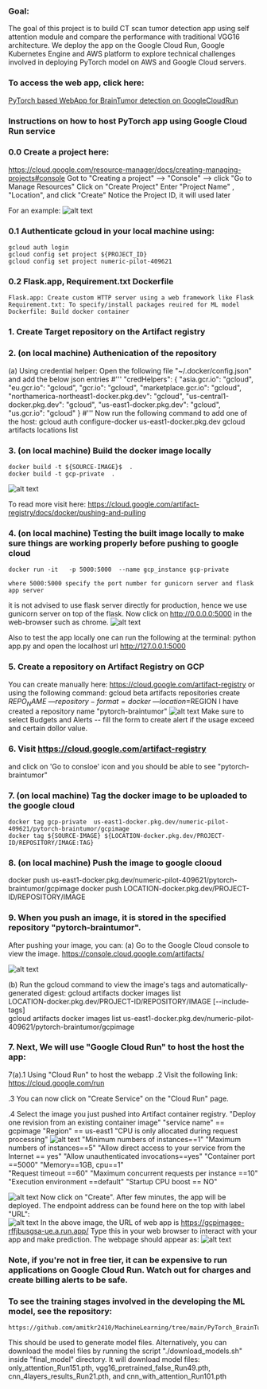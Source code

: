 ### Goal:
The goal of this project is to build CT scan tumor detection app using self attention module and compare the performance with traditional VGG16 architecture. We deploy the app on the Google Cloud Run, Google Kubernetes Engine and AWS platform to explore technical challenges involved in deploying PyTorch model on AWS and Google Cloud servers.
### To access the web app, click here:

[PyTorch based WebApp for BrainTumor detection on GoogleCloudRun](https://gcpimagee-rffjbusgsa-ue.a.run.app/) 

### Instructions on how to host PyTorch app using Google Cloud Run service

### 0.0 Create a project here:
https://cloud.google.com/resource-manager/docs/creating-managing-projects#console
    Got to "Creating a project" --> "Console" --> click "Go to Manage Resources"
    Click on "Create Project"
    Enter "Project Name" , "Location", and click "Create"
    Notice the Project ID, it will used later

For an example:
![alt text](images/CreatingProject_GoogleClooud.png)
    
### 0.1 Authenticate gcloud in your local machine using:
    gcloud auth login
    gcloud config set project ${PROJECT_ID}
    gcloud config set project numeric-pilot-409621

### 0.2 Flask.app, Requirement.txt Dockerfile
    Flask.app: Create custom HTTP server using a web framework like Flask
    Requirement.txt: To specify/install packages reuired for ML model
    Dockerfile: Build docker container

### 1. Create Target repository on the Artifact registry
### 2. (on local machine) Authenication of the repository
(a) Using credential helper:
       Open the following file "~/.docker/config.json"
       and add the below json entries
       #'''
       "credHelpers": {
        "asia.gcr.io": "gcloud",
        "eu.gcr.io": "gcloud",
         "gcr.io": "gcloud",
        "marketplace.gcr.io": "gcloud",
         "northamerica-northeast1-docker.pkg.dev": "gcloud",
         "us-central1-docker.pkg.dev": "gcloud",
         "us-east1-docker.pkg.dev": "gcloud",
         "us.gcr.io": "gcloud"
         }
       #'''
Now run the following command to add one of the host:
    gcloud auth configure-docker us-east1-docker.pkg.dev
    gcloud artifacts locations list

### 3. (on local machine) Build the docker image locally
    docker build -t ${SOURCE-IMAGE}$  .
    docker build -t gcp-private  .
![alt text](images/DockerBuild.png)

To read more visit here: https://cloud.google.com/artifact-registry/docs/docker/pushing-and-pulling
    
### 4. (on local machine) Testing the built image locally to make sure things are working properly before pushing to google cloud
    docker run -it   -p 5000:5000  --name gcp_instance gcp-private
    
    where 5000:5000 specify the port number for gunicorn server and flask app server
it is not advised to use flask server directly for production, hence
we use gunicorn server on top of the flask.
Now click on http://0.0.0.0:5000 in the web-browser such as chrome.
![alt text](images/DockerBuild.png)

Also to test the app locally one can run the following at the terminal:
    python app.py 
and open the localhost url http://127.0.0.1:5000 

### 5. Create a repository on Artifact Registry on GCP
You can create manually here:
     https://cloud.google.com/artifact-registry
or using the following command:
   gcloud beta artifacts repositories create $REPO_NAME \
   — repository-format=docker \
   — location=$REGION
I have created a repository name "pytorch-braintumor"
![alt text](images/GoogleArtifact_RepositoryDocker.png)
Make sure to select Budgets and Alerts -- fill the form to create alert if the usage exceed and certain dollor value.

### 6. Visit https://cloud.google.com/artifact-registry
   and click on 'Go to consloe' icon and you should be able to see "pytorch-braintumor"

### 7. (on local machine) Tag the docker image to be uploaded to the google cloud
    docker tag gcp-private  us-east1-docker.pkg.dev/numeric-pilot-409621/pytorch-braintumor/gcpimage
    docker tag ${SOURCE-IMAGE} ${LOCATION-docker.pkg.dev/PROJECT-ID/REPOSITORY/IMAGE:TAG}

### 8. (on local machine) Push the image to google clooud
   docker push us-east1-docker.pkg.dev/numeric-pilot-409621/pytorch-braintumor/gcpimage
   docker push LOCATION-docker.pkg.dev/PROJECT-ID/REPOSITORY/IMAGE

### 9. When you push an image, it is stored in the specified repository "pytorch-braintumor".
After pushing your image, you can:
(a) Go to the Google Cloud console to view the image.
        https://console.cloud.google.com/artifacts/
        
![alt text](images/GoogleArtifact_UploadedDockerImage.png)

(b) Run the gcloud command to view the image's tags and automatically-generated digest:
        gcloud artifacts docker images list \
            LOCATION-docker.pkg.dev/PROJECT-ID/REPOSITORY/IMAGE [--include-tags]   
        gcloud artifacts docker images list us-east1-docker.pkg.dev/numeric-pilot-409621/pytorch-braintumor/gcpimage

### 7. Next, We will use "Google Cloud Run" to host the host the app:
7(a).1 Using "Cloud Run" to host the webapp
.2 Visit the following link:  
        https://cloud.google.com/run 

.3 You can now click on "Create Service" on the "Cloud Run" page.

.4 Select the image you just pushed into Artifact container registry.
            "Deploy one revision from an existing container image"
            "service name" == gcpimage
            "Region" == us-east1
            "CPU is only allocated during request processing"
![alt text](images/CloudRun_CreateService.png) 
            "Minimum numbers of instances==1"
            "Maximum numbers of instances==5"
            "Allow direct access to your service from the Internet == yes"
            "Allow unauthenticated invocations==yes"
            "Container port ==5000"
            "Memory==1GB, cpu==1"    
            "Request timeout ==60"
            "Maximum concurrent requests per instance ==10"
            "Execution environment ==default"
            "Startup CPU boost == NO"    
        
![alt text](images/Create_CloudRunApp.png)
Now click on "Create". After few minutes, the app will be deployed. The endpoint address can be found here on the top with label "URL":        
![alt text](images/Deployment_Details.png)
In the above image, the URL of web app is https://gcpimagee-rffjbusgsa-ue.a.run.app/
Type this in your web browser to interact with your app and make prediction.
The webpage should appear as:
![alt text](images/Web_Browser_GoogleCloud.png)

### Note, if you're not in free tier, it can be expensive to run applications on Google Cloud Run. Watch out for charges and create billing alerts to be safe. 
### To see the training stages involved in the developing the ML model, see the repository:
    https://github.com/amitkr2410/MachineLearning/tree/main/PyTorch_BrainTumor
This should be used to generate model files. Alternatively, you can download the model files by
running the script "./download_models.sh" inside "final_model" directory. It will download model files: only_attention_Run151.pth, vgg16_pretrained_false_Run49.pth, cnn_4layers_results_Run21.pth, and cnn_with_attention_Run101.pth